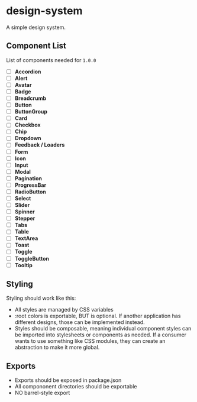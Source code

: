 # design-system
A simple design system.

## Component List
List of components needed for `1.0.0`

- [ ] **Accordion**
- [ ] **Alert**
- [ ] **Avatar**
- [ ] **Badge**
- [ ] **Breadcrumb**
- [ ] **Button**
- [ ] **ButtonGroup**
- [ ] **Card**
- [ ] **Checkbox**
- [ ] **Chip**
- [ ] **Dropdown**
- [ ] **Feedback / Loaders**
- [ ] **Form**
- [ ] **Icon**
- [ ] **Input**
- [ ] **Modal**
- [ ] **Pagination**
- [ ] **ProgressBar**
- [ ] **RadioButton**
- [ ] **Select**
- [ ] **Slider**
- [ ] **Spinner**
- [ ] **Stepper**
- [ ] **Tabs**
- [ ] **Table**
- [ ] **TextArea**
- [ ] **Toast**
- [ ] **Toggle**
- [ ] **ToggleButton**
- [ ] **Tooltip**

## Styling
Styling should work like this:
- All styles are managed by CSS variables
- :root colors is exportable, BUT is optional.  If another application has different designs, those can be implemented instead.
- Styles should be composable, meaning individual component styles can be imported into stylesheets or components as needed. If a consumer wants to use something like CSS modules, they can create an abstraction to make it more global.

## Exports
- Exports should be exposed in package.json
- All compononent directories should be exportable
- NO barrel-style export